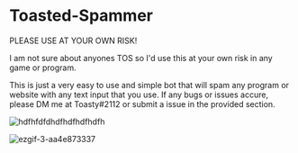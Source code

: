 # Toasted-Spammer

PLEASE USE AT YOUR OWN RISK!

I am not sure about anyones TOS so I'd use this at your own risk in any game or program. 

This is just a very easy to use and simple bot that will spam any program or website with any text input that you use. 
If any bugs or issues accure, please DM me at Toasty#2112 or submit a issue in the provided section. 

![hdfhfdfdhdfhdfhdfhdfh](https://user-images.githubusercontent.com/65846161/149847861-25884ae1-1bb7-423b-a5db-c68d9dbe2e2e.PNG)


![ezgif-3-aa4e873337](https://user-images.githubusercontent.com/65846161/149860281-cce385a0-4322-4c80-95e3-e596db6db28a.gif)
